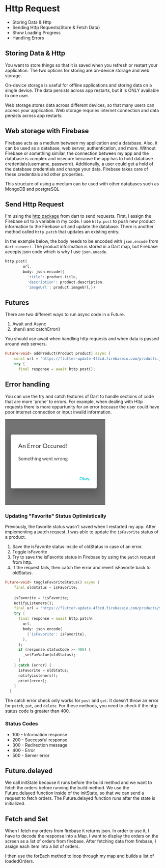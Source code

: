 # Http Request

* Storing Data & Http
* Sending Http Requests(Store & Fetch Data)
* Show Loading Progress
* Handling Errors

## Storing Data & Http

You want to store things so that it is saved when you refresh or restart your application. The two options for storing are
on-device storage and web storage. 

On-device storage is useful for offline applications and storing data on a single device. The data persists across
app restarts, but it is ONLY available to one user. 

Web storage stores data across different devices, so that many users can access your application. Web storage requries internet
connection and data persists across app restarts.



## Web storage with Firebase

Firebase acts as a medium between my application and a database. Also, it can be used as a database, web server, authentication, and more. Without Firebase or something similar, the connection between my app and the database is complex and insecure because the app has to hold database credentials(username, password). Additionally, a user could get a hold of the database credentials and change your data. Firebase takes care of these credentials and other properties. 

This structure of using a medium can be used with other databases such as MongoDB and postgreSQL

## Send Http Request
I'm using the [http package](https://pub.dev/packages/http) from dart to send requests. First, I assign the Firebase url to a variable in my code. I use `http.post` to push new product information to the Firebase url and update the database. There is another method called `http.patch` that updates an existing entry. 

In the example below, the body needs to be encoded with `json.encode` from `dart:convert`. The product information is stored in a Dart map, but Firebase accepts json code which is why I use `json.encode`.

```dart
http.post(
        url,
        body: json.encode({
          'title': product.title,
          'description': product.description,
          'imageUrl': product.imageUrl,})
```

## Futures
There are two different ways to run async code in a Future.

1. Await and Async
2. .then() and catchError()

You should use await when handling http requests and when data is passed around web servers. 

```dart
Future<void> addProduct(Product product) async {
    const url = 'https://flutter-update-4f3cd.firebaseio.com/products.json';
    try {
      final response = await http.post();
```

## Error handling
You can use the try and catch features of Dart to handle sections of code that are more 'prone' to errors. For example, when dealing
with Http requests there is more oppurtunity for an error because the user could have poor internet connection or input invalid information. 

![error image](images/error.png)

### Updating "Favorite" Status Optimistically
Previously, the favorite status wasn't saved when I restarted my app. After implementing a patch request, I was able to update the `isFavorite` status of a product. 

1. Save the isFavorite status inside of oldStatus in case of an error.
2. Toggle isFavorite 
3. Try to save the isFavorite status in Firebase by using the `patch` request from http.
4. If the request fails, then catch the error and revert isFavorite back to oldStatus. 

```dart
Future<void> toggleFavoriteStatus() async {
    final oldStatus = isFavorite;

    isFavorite = !isFavorite;
    notifyListeners();
    final url = 'https://flutter-update-4f3cd.firebaseio.com/products/$id.json';
    try {
      final response = await http.patch(
        url,
        body: json.encode(
          {'isFavorite': isFavorite},
        ),
      );
      if (response.statusCode >= 400) {
        _setFavValue(oldStatus);
      }
    } catch (error) {
      isFavorite = oldStatus;
      notifyListeners();
      print(error);
    }
  }
```

The catch error check only works for `post` and `get`. It doesn't throw an error for `patch`, `put`, and `delete`. For these methods, you need to 
check if the http status code is greater than 400. 

### Status Codes
* 100 - Information response
* 200 - Successful response
* 300 - Redirection message
* 400 - Error
* 500 - Server error

## Future.delayed
We call initState because it runs before the build method and we want to fetch the orders before running the build method. We use the Future.delayed function inside of the initState, so that we can send a request to fetch orders. The Future.delayed
function runs after the state is initialized. 

## Fetch and Set 
When I fetch my orders from firebase it returns json. In order to use it, I have to decode the response into a Map. I want to display the orders on the screen as a list of orders from firebase. After fetching data from firebase, I assign each item into a list of orders.

I then use the forEach method to loop through my map and builds a list of loadedOrders.